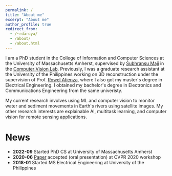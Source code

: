 ```yaml
---
permalink: /
title: "About me"
excerpt: "About me"
author_profile: true
redirect_from: 
  - /~rdaroya/
  - /about/
  - /about.html
---
```


I am a PhD student in the College of Information and Computer Sciences at the University of Massachusetts Amherst, supervised by [Subhransu Maji](https://people.cs.umass.edu/~smaji/index.html) in the [Computer Vision Lab](http://vis-www.cs.umass.edu/people.html). Previously, I was a graduate research assistant at the University of the Philippines working on 3D reconstruction under the supervision of Prof. [Rowel Atienza](https://scholar.google.com/citations?user=ZkpXaOsAAAAJ&hl=en), where I also got my master's degree in Electrical Engineering. I obtained my bachelor's degree in Electronics and Communications Engineering from the same univeristy.

My current research involves using ML and computer vision to monitor water and sediment movements in Earth's rivers using satellite images. My other research interests are explainable AI, multitask learning, and computer vision for remote sensing applications.

# News
* **2022-09** Started PhD CS at University of Massachusetts Amherst
* **2020-06** [Paper](https://openaccess.thecvf.com/content_CVPRW_2020/html/w22/Daroya_REIN_Flexible_Mesh_Generation_From_Point_Clouds_CVPRW_2020_paper.html) accepted (oral presentation) at CVPR 2020 workshop
* **2018-01** Started MS Electrical Engineering at University of the Philippines